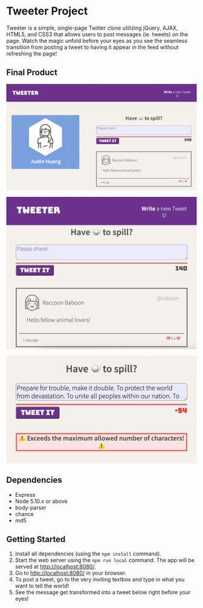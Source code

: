 # Tweeter Project

Tweeter is a simple, single-page Twitter clone utilizing jQuery, AJAX, HTML5, and CSS3 that allows users to post messages (ie. tweets) on the page. Watch the magic unfold before your eyes as you see the seamless transition from posting a tweet to having it appear in the feed without refreshing the page!

## Final Product

!["Screenshot of webpage from a larger screen"](https://github.com/Juicetin22/tweeter/blob/master/docs/webpage-larger-screen.png)

!["Screenshot of webpage from a smaller screen"](https://github.com/Juicetin22/tweeter/blob/master/docs/webpage-smaller-screen.png)

!["Screenshot of error message when exceeding character limit"](https://github.com/Juicetin22/tweeter/blob/master/docs/exceed-character-error.png) 

## Dependencies

- Express
- Node 5.10.x or above
- body-parser
- chance
- md5

## Getting Started

1. Install all dependencies (using the `npm install` command).
2. Start the web server using the `npm run local` command. The app will be served at <http://localhost:8080/>.
3. Go to <http://localhost:8080/> in your browser.
4. To post a tweet, go to the very inviting textbox and type in what you want to tell the world!
5. See the message get transformed into a tweet below right before your eyes!